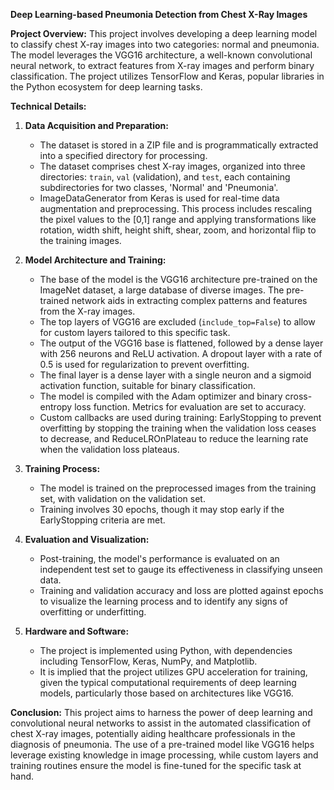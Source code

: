 **Deep Learning-based Pneumonia Detection from Chest X-Ray Images**

**Project Overview:**
This project involves developing a deep learning model to classify chest X-ray images into two categories: normal and pneumonia. The model leverages the VGG16 architecture, a well-known convolutional neural network, to extract features from X-ray images and perform binary classification. The project utilizes TensorFlow and Keras, popular libraries in the Python ecosystem for deep learning tasks.

**Technical Details:**

1. **Data Acquisition and Preparation:**
   - The dataset is stored in a ZIP file and is programmatically extracted into a specified directory for processing.
   - The dataset comprises chest X-ray images, organized into three directories: `train`, `val` (validation), and `test`, each containing subdirectories for two classes, 'Normal' and 'Pneumonia'.
   - ImageDataGenerator from Keras is used for real-time data augmentation and preprocessing. This process includes rescaling the pixel values to the [0,1] range and applying transformations like rotation, width shift, height shift, shear, zoom, and horizontal flip to the training images.

2. **Model Architecture and Training:**
   - The base of the model is the VGG16 architecture pre-trained on the ImageNet dataset, a large database of diverse images. The pre-trained network aids in extracting complex patterns and features from the X-ray images.
   - The top layers of VGG16 are excluded (`include_top=False`) to allow for custom layers tailored to this specific task.
   - The output of the VGG16 base is flattened, followed by a dense layer with 256 neurons and ReLU activation. A dropout layer with a rate of 0.5 is used for regularization to prevent overfitting.
   - The final layer is a dense layer with a single neuron and a sigmoid activation function, suitable for binary classification.
   - The model is compiled with the Adam optimizer and binary cross-entropy loss function. Metrics for evaluation are set to accuracy.
   - Custom callbacks are used during training: EarlyStopping to prevent overfitting by stopping the training when the validation loss ceases to decrease, and ReduceLROnPlateau to reduce the learning rate when the validation loss plateaus.

3. **Training Process:**
   - The model is trained on the preprocessed images from the training set, with validation on the validation set.
   - Training involves 30 epochs, though it may stop early if the EarlyStopping criteria are met.

4. **Evaluation and Visualization:**
   - Post-training, the model's performance is evaluated on an independent test set to gauge its effectiveness in classifying unseen data.
   - Training and validation accuracy and loss are plotted against epochs to visualize the learning process and to identify any signs of overfitting or underfitting.

5. **Hardware and Software:**
   - The project is implemented using Python, with dependencies including TensorFlow, Keras, NumPy, and Matplotlib.
   - It is implied that the project utilizes GPU acceleration for training, given the typical computational requirements of deep learning models, particularly those based on architectures like VGG16.

**Conclusion:**
This project aims to harness the power of deep learning and convolutional neural networks to assist in the automated classification of chest X-ray images, potentially aiding healthcare professionals in the diagnosis of pneumonia. The use of a pre-trained model like VGG16 helps leverage existing knowledge in image processing, while custom layers and training routines ensure the model is fine-tuned for the specific task at hand.
